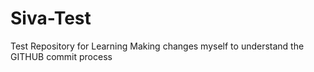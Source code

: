 # Siva-Test
Test Repository for Learning
Making changes myself to understand the GITHUB commit process
